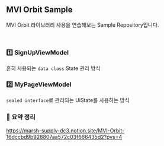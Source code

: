 ## MVI Orbit Sample
MVI Orbit 라이브러리 사용을 연습해보는 Sample Repository입니다.

<br/>

### 1️⃣ SignUpViewModel
흔히 사용되는 `data class` State 관리 방식

### 2️⃣ MyPageViewModel
`sealed interface`로 관리되는 UiState를 사용하는 방식

### 🐳 요약 정리
https://marsh-supply-dc3.notion.site/MVI-Orbit-16dccbd9b928807aa572c03f666435d2?pvs=4
